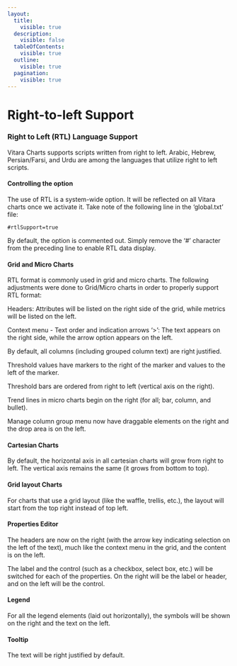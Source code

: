 ```yaml
---
layout:
  title:
    visible: true
  description:
    visible: false
  tableOfContents:
    visible: true
  outline:
    visible: true
  pagination:
    visible: true
---
```


# Right-to-left Support

### Right to Left (RTL) Language Support <a href="#right-to-left-rtl-language-support" id="right-to-left-rtl-language-support"></a>

Vitara Charts supports scripts written from right to left. Arabic, Hebrew, Persian/Farsi, and Urdu are among the languages that utilize right to left scripts.

#### Controlling the option <a href="#controlling-the-option" id="controlling-the-option"></a>

The use of RTL is a system-wide option. It will be reflected on all Vitara charts once we activate it. Take note of the following line in the ‘global.txt’ file:

```
#rtlSupport=true
```

By default, the option is commented out. Simply remove the ‘#’ character from the preceding line to enable RTL data display.

#### Grid and Micro Charts <a href="#grid-and-micro-charts" id="grid-and-micro-charts"></a>

RTL format is commonly used in grid and micro charts. The following adjustments were done to Grid/Micro charts in order to properly support RTL format:

Headers: Attributes will be listed on the right side of the grid, while metrics will be listed on the left.

Context menu - Text order and indication arrows ‘>’: The text appears on the right side, while the arrow option appears on the left.

By default, all columns (including grouped column text) are right justified.

Threshold values have markers to the right of the marker and values to the left of the marker.

Threshold bars are ordered from right to left (vertical axis on the right).

Trend lines in micro charts begin on the right (for all; bar, column, and bullet).

Manage column group menu now have draggable elements on the right and the drop area is on the left.

#### Cartesian Charts <a href="#cartesian-charts" id="cartesian-charts"></a>

By default, the horizontal axis in all cartesian charts will grow from right to left. The vertical axis remains the same (it grows from bottom to top).

#### Grid layout Charts <a href="#grid-layout-charts" id="grid-layout-charts"></a>

For charts that use a grid layout (like the waffle, trellis, etc.), the layout will start from the top right instead of top left.

#### Properties Editor <a href="#properties-editor" id="properties-editor"></a>

The headers are now on the right (with the arrow key indicating selection on the left of the text), much like the context menu in the grid, and the content is on the left.

The label and the control (such as a checkbox, select box, etc.) will be switched for each of the properties. On the right will be the label or header, and on the left will be the control.

#### Legend <a href="#legend" id="legend"></a>

For all the legend elements (laid out horizontally), the symbols will be shown on the right and the text on the left.

#### Tooltip <a href="#tooltip" id="tooltip"></a>

The text will be right justified by default.
